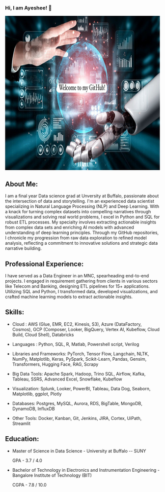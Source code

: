 ### Hi, I am Ayeshee! 👋
<img src="https://github.com/ayesheepatra/ayesheepatra/blob/main/prof_img.jpeg" alt="Profile image" width="1000" height="500">

## About Me:

I am a final year Data science grad at Unversity at Buffalo, passionate about the intersection of data and storytelling. I'm an experienced data scientist specializing in Natural Language Processing (NLP) and Deep Learning. With a knack for turning complex datasets into compelling narratives through visualizations and solving real world problems, I excel in Python and SQL for robust ETL processes. My specialty involves extracting actionable insights from complex data sets and enriching AI models with advanced understanding of deep learning principles. Through my GitHub repositories, I chronicle my progression from raw data exploration to refined model analysis, reflecting a commitment to innovative solutions and strategic data narrative building.

## Professional Experience:

I have served as a Data Engineer in an MNC, spearheading end-to-end projects. I engaged in requirement gathering from clients in various sectors like Telecom and Banking, designing ETL pipelines for 15+ applications. Utilizing SQL and Python, I transformed data, developed visualizations, and crafted machine learning models to extract actionable insights.

## Skills:

* Cloud : AWS (Glue, EMR, EC2, Kinesis, S3), Azure (DataFactory, Cosmos), GCP (Composer, Looker, BigQuery, Vertex AI, Kubeflow, Cloud Build, Cloud Shell), Databricks

* Languages : Python, SQL, R, Matlab, Powershell script, Verilog

* Libraries and Frameworks: PyTorch, Tensor Flow,  Langchain, NLTK, NumPy, Matplotlib, Keras, PySpark, Scikit-Learn, Pandas, Gensim, Transformers, Hugging Face, RAG, Scrapy

* Big Data Tools: Apache Spark, Hadoop, Trino SQL, Airflow, Kafka, Tableau, SSRS, Advanced Excel, Snowflake, Kubeflow

* Visualization: Splunk, Looker, PowerBI, Tableau, Data Dog, Seaborn, Matplotlib, ggplot, Plotly

* Databases: Postgres, MySQL, Aurora, RDS, BigTable, MongoDB, DynamoDB, InfluxDB

* Other Tools: Docker, Kanban, Git, Jenkins, JIRA, Cortex, UiPath, Streamlit

## Education:

* Master of Science in Data Science - University at Buffalo -- SUNY

    GPA - 3.7 / 4.0

* Bachelor of Technology in Electronics and Instrumentation Engineering - Bangalore Institute of Technology (BIT)

    CGPA - 7.8 / 10.0


